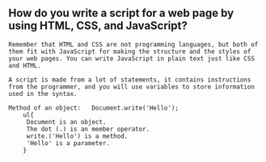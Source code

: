  <h2> How do you write a script for a web page by using HTML, CSS, and JavaScript? </h2>
    
    Remember that HTML and CSS are not programming languages, but both of them fit with JavaScript for making the structure and the styles of your web pages. You can write JavaScript in plain text just like CSS and HTML. 

    A script is made from a lot of statements, it contains instructions from the programmer, and you will use variables to store information used in the syntax. 

    Method of an object:   Document.write('Hello');  
        ul{ 
         Document is an object. 
         The dot (.) is an member operator.
         write.('Hello') is a method.
         'Hello' is a parameter. 
        }
<p> <script> : it used to load the JavaScript file in HTML pages 
    <link> : it used to load a CSS file </p> 